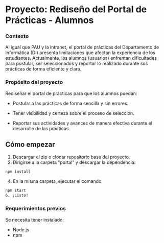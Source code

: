 # Proyecto: Rediseño del Portal de Prácticas - Alumnos
### Contexto
Al igual que PAU y la intranet, el portal de prácticas del Departamento de Informática (DI) presenta limitaciones que afectan la experiencia de los estudiantes. Actualmente, los alumnos (usuarios) enfrentan dificultades para postular, ser seleccionados y reportar lo realizado durante sus prácticas de forma eficiente y clara.
### Propósito del proyecto
Rediseñar el portal de prácticas para que los alumnos puedan:

* Postular a las prácticas de forma sencilla y sin errores.

* Tener visibilidad y certeza sobre el proceso de selección.

* Reportar sus actividades y avances de manera efectiva durante el desarrollo de las prácticas.

## Cómo empezar
  1. Descargar el zip o clonar repositorio base del proyecto.
  2. Dirigirse a la carpeta "portal" y descargar la dependencia:
``` sh
npm install
``` 
  4. En la misma carpeta, ejecutar el comando:
  ``` sh
npm start
  6. ¡Listo!
``` 
### Requerimientos previos
Se necesita tener instalado:
- Node.js
- npm
